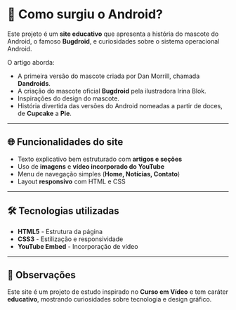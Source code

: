# 🤖 Como surgiu o Android?

Este projeto é um **site educativo** que apresenta a história do mascote do Android, o famoso **Bugdroid**, e curiosidades sobre o sistema operacional Android.

O artigo aborda:
- A primeira versão do mascote criada por Dan Morrill, chamada **Dandroids**.  
- A criação do mascote oficial **Bugdroid** pela ilustradora Irina Blok.  
- Inspirações do design do mascote.  
- História divertida das versões do Android nomeadas a partir de doces, de **Cupcake** a **Pie**.  

---

## 🌐 Funcionalidades do site

- Texto explicativo bem estruturado com **artigos e seções**  
- Uso de **imagens** e **vídeo incorporado do YouTube**  
- Menu de navegação simples (**Home, Notícias, Contato**)  
- Layout **responsivo** com HTML e CSS  

---

## 🛠 Tecnologias utilizadas

- **HTML5** - Estrutura da página  
- **CSS3** - Estilização e responsividade  
- **YouTube Embed** - Incorporação de vídeo  

---

## 📌 Observações

Este site é um projeto de estudo inspirado no **Curso em Vídeo** e tem caráter **educativo**, mostrando curiosidades sobre tecnologia e design gráfico.  




